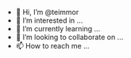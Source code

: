 - 👋 Hi, I’m @teimmor
- 👀 I’m interested in ...
- 🌱 I’m currently learning ...
- 💞️ I’m looking to collaborate on ...
- 📫 How to reach me ...

<!---
teimmor/teimmor is a ✨ special ✨ repository because its `README.md` (this file) appears on your GitHub profile.
You can click the Preview link to take a look at your changes.
--->
